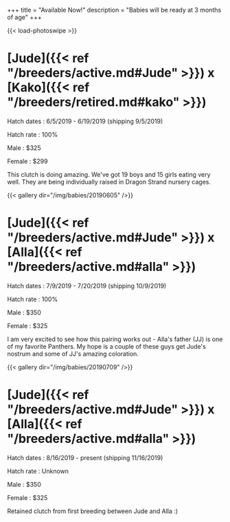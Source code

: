 +++
title = "Available Now!"
description = "Babies will be ready at 3 months of age"
+++

{{< load-photoswipe >}}

# [Jude]({{< ref "/breeders/active.md#Jude" >}}) x [Kako]({{< ref "/breeders/retired.md#kako" >}}) 

Hatch dates
: 6/5/2019 - 6/19/2019 (shipping 9/5/2019)

Hatch rate
: 100%

Male
: $325

Female
: $299

This clutch is doing amazing. We've got 19 boys and 15 girls eating very well. They are being individually raised in Dragon Strand nursery cages.

{{< gallery dir="/img/babies/20190605" />}}

# [Jude]({{< ref "/breeders/active.md#Jude" >}}) x [Alla]({{< ref "/breeders/active.md#alla" >}})

Hatch dates
: 7/9/2019 - 7/20/2019 (shipping 10/9/2019)

Hatch rate
: 100%

Male
: $350

Female
: $325

I am very excited to see how this pairing works out - Alla's father (JJ) is one of my favorite Panthers. My hope is a couple of these guys get Jude's nostrum and some of JJ's amazing coloration.

{{< gallery dir="/img/babies/20190709" />}}

# [Jude]({{< ref "/breeders/active.md#Jude" >}}) x [Alla]({{< ref "/breeders/active.md#alla" >}})

Hatch dates
: 8/16/2019 - present (shipping 11/16/2019)

Hatch rate
: Unknown

Male
: $350

Female
: $325

Retained clutch from first breeding between Jude and Alla :)
